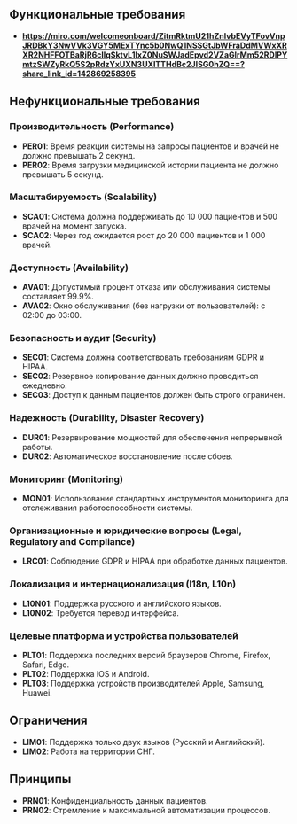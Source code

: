 ## Функциональные требования

- **https://miro.com/welcomeonboard/ZitmRktmU21hZnIvbEVyTFovVnpJRDBkY3NwVVk3VGY5MExTYnc5b0NwQ1NSSGtJbWFraDdMVWxXRXR2NHFFOTBaRjR6cllqSktvL1IxZ0NuSWJadEpvd2VZaGlrMm52RDlPYmtzSWZyRkQ5S2pRdzYxUXN3UXlTTHdBc2JISG0hZQ==?share_link_id=142869258395**

## Нефункциональные требования


### Производительность (Performance)

- **PER01**: Время реакции системы на запросы пациентов и врачей не должно превышать 2 секунд.
- **PER02**: Время загрузки медицинской истории пациента не должно превышать 5 секунд.

### Масштабируемость (Scalability)

- **SCA01**: Система должна поддерживать до 10 000 пациентов и 500 врачей на момент запуска.
- **SCA02**: Через год ожидается рост до 20 000 пациентов и 1 000 врачей.

### Доступность (Availability)

- **AVA01**: Допустимый процент отказа или обслуживания системы составляет 99.9%.
- **AVA02**: Окно обслуживания (без нагрузки от пользователей): с 02:00 до 03:00.

### Безопасность и аудит (Security)

- **SEC01**: Система должна соответствовать требованиям GDPR и HIPAA.
- **SEC02**: Резервное копирование данных должно проводиться ежедневно.
- **SEC03**: Доступ к данным пациентов должен быть строго ограничен.

### Надежность (Durability, Disaster Recovery)

- **DUR01**: Резервирование мощностей для обеспечения непрерывной работы.
- **DUR02**: Автоматическое восстановление после сбоев.

### Мониторинг (Monitoring)

- **MON01**:  Использование стандартных инструментов мониторинга для отслеживания работоспособности системы.

### Организационные и юридические вопросы (Legal, Regulatory and Compliance)

- **LRC01**: Соблюдение GDPR и HIPAA при обработке данных пациентов.

### Локализация и интернационализация (I18n, L10n)

- **L10N01**: Поддержка русского и английского языков.
- **L10N02**: Требуется перевод интерфейса.

### Целевые платформа и устройства пользователей

- **PLT01**: Поддержка последних версий браузеров Chrome, Firefox, Safari, Edge.
- **PLT02**: Поддержка iOS и Android.
- **PLT03**: Поддержка устройств производителей Apple, Samsung, Huawei.

## Ограничения

- **LIM01**: Поддержка только двух языков (Русский и Английский).
- **LIM02**: Работа на территории СНГ.

## Принципы

- **PRN01**: Конфиденциальность данных пациентов.
- **PRN02**: Стремление к максимальной автоматизации процессов.

